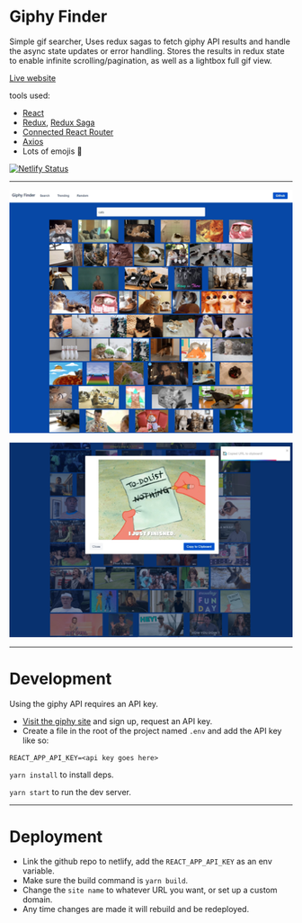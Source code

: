 # Giphy Finder

Simple gif searcher, Uses redux sagas to fetch giphy API results and handle the async state updates or error handling. Stores the results in redux state to enable infinite scrolling/pagination, as well as a lightbox full gif view.

 [Live website](https://giphy-finder.netlify.com/)

tools used:
- [React](https://github.com/facebook/react)
- [Redux](https://github.com/reduxjs/redux), [Redux Saga](https://github.com/redux-saga/redux-saga)
- [Connected React Router](https://github.com/supasate/connected-react-router)
- [Axios](https://github.com/axios/axios)
- Lots of emojis 🥴


[![Netlify Status](https://api.netlify.com/api/v1/badges/0b6210b3-69d2-4980-bad9-46fc51e5d916/deploy-status)](https://app.netlify.com/sites/giphy-finder/deploys)
___


![preview](preview.jpg)

![copy-preview](copy-preview.jpg)

___

# Development

Using the giphy API requires an API key.
- [Visit the giphy site](https://developers.giphy.com/) and sign up, request an API key.
- Create a file in the root of the project named `.env` and add the API key like so:

```
REACT_APP_API_KEY=<api key goes here>
```


`yarn install` to install deps.

`yarn start` to run the dev server.
___

# Deployment

- Link the github repo to netlify, add the `REACT_APP_API_KEY` as an env variable.
- Make sure the build command is `yarn build`.
- Change the `site name` to whatever URL you want, or set up a custom domain.
- Any time changes are made it will rebuild and be redeployed.